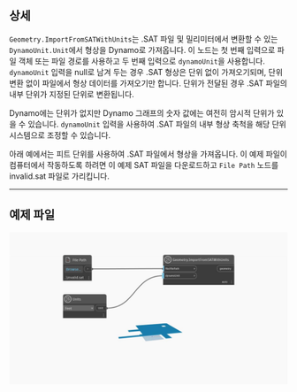 ## 상세
`Geometry.ImportFromSATWithUnits`는 .SAT 파일 및 밀리미터에서 변환할 수 있는 `DynamoUnit.Unit`에서 형상을 Dynamo로 가져옵니다. 이 노드는 첫 번째 입력으로 파일 객체 또는 파일 경로를 사용하고 두 번째 입력으로 `dynamoUnit`을 사용합니다. `dynamoUnit` 입력을 null로 남겨 두는 경우 .SAT 형상은 단위 없이 가져오기되며, 단위 변환 없이 파일에서 형상 데이터를 가져오기만 합니다. 단위가 전달된 경우 .SAT 파일의 내부 단위가 지정된 단위로 변환됩니다.

Dynamo에는 단위가 없지만 Dynamo 그래프의 숫자 값에는 여전히 암시적 단위가 있을 수 있습니다. `dynamoUnit` 입력을 사용하여 .SAT 파일의 내부 형상 축척을 해당 단위 시스템으로 조정할 수 있습니다.

아래 예에서는 피트 단위를 사용하여 .SAT 파일에서 형상을 가져옵니다. 이 예제 파일이 컴퓨터에서 작동하도록 하려면 이 예제 SAT 파일을 다운로드하고 `File Path` 노드를 invalid.sat 파일로 가리킵니다.

___
## 예제 파일

![Geometry.ImportFromSATWithUnits](./GeometryUI.ImportFromSATWithUnits_img.jpg)
